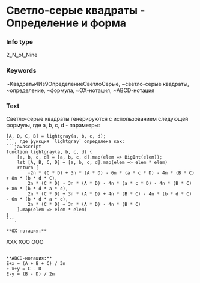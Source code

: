 # Светло-серые квадраты - Определение и форма
### Info type
2_N_of_Nine
### Keywords
~Квадраты4Из9ОпределениеСветлоСерые, ~светло-серые квадраты, ~определение, ~формула, ~OX-нотация, ~ABCD-нотация
### Text
Светло-серые квадраты генерируются с использованием следующей формулы, где a, b, c, d - параметры:
```
[A, D, C, B] = lightgray(a, b, c, d);
```, где функция `lightgray` определена как:
```javascript
function lightgray(a, b, c, d) {
    [a, b, c, d] = [a, b, c, d].map(elem => BigInt(elem));
    let [A, B, C, D] = [a, b, c, d].map(elem => elem * elem)
    return [
        -2n * (C * D) + 3n * (A * D) - 6n * (a * c * D) - 4n * (B * C) + 8n * (b * d * C),
        2n * (C * D) - 3n * (A * D) - 4n * (a * c * D) - 4n * (B * C) + 8n * (b * d * a * c),
        2n * (C * D) + 3n * (A * D) + 4n * (B * C) - 4n * (b * d * C) - 6n * (b * d * a * c),
        2n * (C * D) + 3n * (A * D) - 4n * (B * C)
    ].map(elem => elem * elem)
}
```.

**OX-нотация:**
```
XXX
XOO
OOO
```

**ABCD-нотация:**
E+x = (A + B + C) / 3n
E-x+y = C - D
E-y = (B - D) / 2n
```

